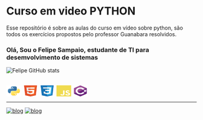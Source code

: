 # Curso em video PYTHON
Esse repositório é sobre as aulas do curso em vídeo sobre python, são todos os exercícios propostos pelo professor Guanabara resolvidos. 
### Olá, Sou o Felipe Sampaio, estudante de TI para desemvolvimento de sistemas
![Felipe GitHub stats](https://github-readme-stats.vercel.app/api?username=felipesampai&show_icons=true&theme=onedark)

<div style="display: inline_block"><br>
  <img align="center" alt="Rafa-Python" height="30" width="40" src="https://raw.githubusercontent.com/devicons/devicon/master/icons/python/python-original.svg">
  <img align="center" alt="Rafa-HTML" height="30" width="40" src="https://raw.githubusercontent.com/devicons/devicon/master/icons/html5/html5-original.svg">
  <img align="center" alt="Rafa-CSS" height="30" width="40" src="https://raw.githubusercontent.com/devicons/devicon/master/icons/css3/css3-original.svg">  
  <img align="center" alt="Rafa-Js" height="30" width="40" src="https://raw.githubusercontent.com/devicons/devicon/master/icons/javascript/javascript-plain.svg">
  <img align="center" alt="Rafa-Csharp" height="30" width="40" src="https://raw.githubusercontent.com/devicons/devicon/master/icons/csharp/csharp-original.svg">
</div>
<hr>

[![blog](https://img.shields.io/badge/LinkedIn-0077B5?style=for-the-badge&logo=linkedin&logoColor=white)](https://www.linkedin.com/in/felipe-sampaio-9527461b9/)
[![blog](https://img.shields.io/badge/Gmail-D14836?style=for-the-badge&logo=gmail&logoColor=white)](https://felipe.galdino.sampaio@gmail.com)

